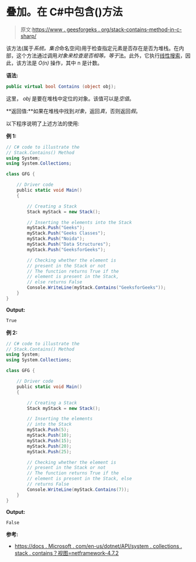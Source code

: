 # 叠加。在 C#中包含()方法

> 原文:[https://www . geesforgeks . org/stack-contains-method-in-c-sharp/](https://www.geeksforgeeks.org/stack-contains-method-in-c-sharp/)

该方法(属于*系统。集合*命名空间)用于检查指定元素是否存在是否为堆栈。在内部，这个方法通过调用*对象来检查是否相等。等于*法。此外，它执行[线性搜索](https://www.geeksforgeeks.org/linear-search/)，因此，该方法是 *O(n)* 操作，其中 n 是计数。

**语法:**

```cs
public virtual bool Contains (object obj);
```

这里， *obj* 是要在堆栈中定位的对象。该值可以是*空值*。

**返回值:**如果在堆栈中找到*对象*，返回*真*，否则返回*假*。

以下程序说明了上述方法的使用:

**例 1:**

```cs
// C# code to illustrate the
// Stack.Contains() Method
using System;
using System.Collections;

class GFG {

    // Driver code
    public static void Main()
    {

        // Creating a Stack
        Stack myStack = new Stack();

        // Inserting the elements into the Stack
        myStack.Push("Geeks");
        myStack.Push("Geeks Classes");
        myStack.Push("Noida");
        myStack.Push("Data Structures");
        myStack.Push("GeeksforGeeks");

        // Checking whether the element is
        // present in the Stack or not
        // The function returns True if the
        // element is present in the Stack, 
        // else returns False
        Console.WriteLine(myStack.Contains("GeeksforGeeks"));
    }
}
```

**Output:**

```cs
True

```

**例 2:**

```cs
// C# code to illustrate the
// Stack.Contains() Method
using System;
using System.Collections;

class GFG {

    // Driver code
    public static void Main()
    {

        // Creating a Stack
        Stack myStack = new Stack();

        // Inserting the elements 
        // into the Stack
        myStack.Push(5);
        myStack.Push(10);
        myStack.Push(15);
        myStack.Push(20);
        myStack.Push(25);

        // Checking whether the element is
        // present in the Stack or not
        // The function returns True if the
        // element is present in the Stack, else
        // returns False
        Console.WriteLine(myStack.Contains(7));
    }
}
```

**Output:**

```cs
False

```

**参考:**

*   [https://docs . Microsoft . com/en-us/dotnet/API/system . collections . stack . contains？视图=netframework-4.7.2](https://docs.microsoft.com/en-us/dotnet/api/system.collections.stack.contains?view=netframework-4.7.2)